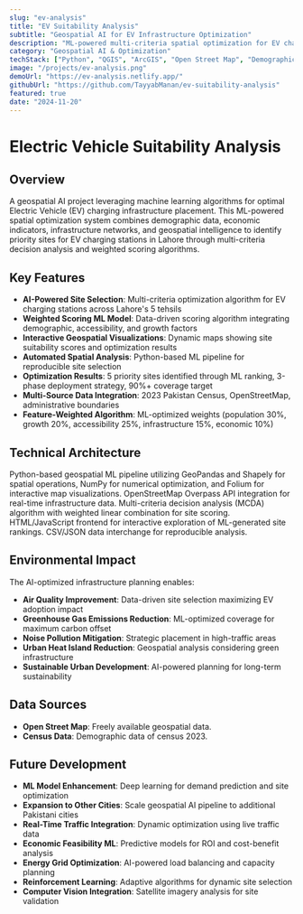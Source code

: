```yaml
---
slug: "ev-analysis"
title: "EV Suitability Analysis"
subtitle: "Geospatial AI for EV Infrastructure Optimization"
description: "ML-powered multi-criteria spatial optimization for EV charging station site selection using weighted scoring algorithms, demographic analysis, and geospatial intelligence to maximize infrastructure accessibility and adoption."
category: "Geospatial AI & Optimization"
techStack: ["Python", "QGIS", "ArcGIS", "Open Street Map", "Demographic Data"]
image: "/projects/ev-analysis.png"
demoUrl: "https://ev-analysis.netlify.app/"
githubUrl: "https://github.com/TayyabManan/ev-suitability-analysis"
featured: true
date: "2024-11-20"
---
```


# Electric Vehicle Suitability Analysis

## Overview
A geospatial AI project leveraging machine learning algorithms for optimal Electric Vehicle (EV) charging infrastructure placement. This ML-powered spatial optimization system combines demographic data, economic indicators, infrastructure networks, and geospatial intelligence to identify priority sites for EV charging stations in Lahore through multi-criteria decision analysis and weighted scoring algorithms.

## Key Features
 - **AI-Powered Site Selection**: Multi-criteria optimization algorithm for EV charging stations across Lahore's 5 tehsils
 - **Weighted Scoring ML Model**: Data-driven scoring algorithm integrating demographic, accessibility, and growth factors
 - **Interactive Geospatial Visualizations**: Dynamic maps showing site suitability scores and optimization results
 - **Automated Spatial Analysis**: Python-based ML pipeline for reproducible site selection
 - **Optimization Results**: 5 priority sites identified through ML ranking, 3-phase deployment strategy, 90%+ coverage target
 - **Multi-Source Data Integration**: 2023 Pakistan Census, OpenStreetMap, administrative boundaries
 - **Feature-Weighted Algorithm**: ML-optimized weights (population 30%, growth 20%, accessibility 25%, infrastructure 15%, economic 10%)

## Technical Architecture
Python-based geospatial ML pipeline utilizing GeoPandas and Shapely for spatial operations, NumPy for numerical optimization, and Folium for interactive map visualizations. OpenStreetMap Overpass API integration for real-time infrastructure data. Multi-criteria decision analysis (MCDA) algorithm with weighted linear combination for site scoring. HTML/JavaScript frontend for interactive exploration of ML-generated site rankings. CSV/JSON data interchange for reproducible analysis.

## Environmental Impact
The AI-optimized infrastructure planning enables:
- **Air Quality Improvement**: Data-driven site selection maximizing EV adoption impact
- **Greenhouse Gas Emissions Reduction**: ML-optimized coverage for maximum carbon offset
- **Noise Pollution Mitigation**: Strategic placement in high-traffic areas
- **Urban Heat Island Reduction**: Geospatial analysis considering green infrastructure
- **Sustainable Urban Development**: AI-powered planning for long-term sustainability

## Data Sources
- **Open Street Map**: Freely available geospatial data.
- **Census Data**: Demographic data of census 2023.

## Future Development
- **ML Model Enhancement**: Deep learning for demand prediction and site optimization
- **Expansion to Other Cities**: Scale geospatial AI pipeline to additional Pakistani cities
- **Real-Time Traffic Integration**: Dynamic optimization using live traffic data
- **Economic Feasibility ML**: Predictive models for ROI and cost-benefit analysis
- **Energy Grid Optimization**: AI-powered load balancing and capacity planning
- **Reinforcement Learning**: Adaptive algorithms for dynamic site selection
- **Computer Vision Integration**: Satellite imagery analysis for site validation